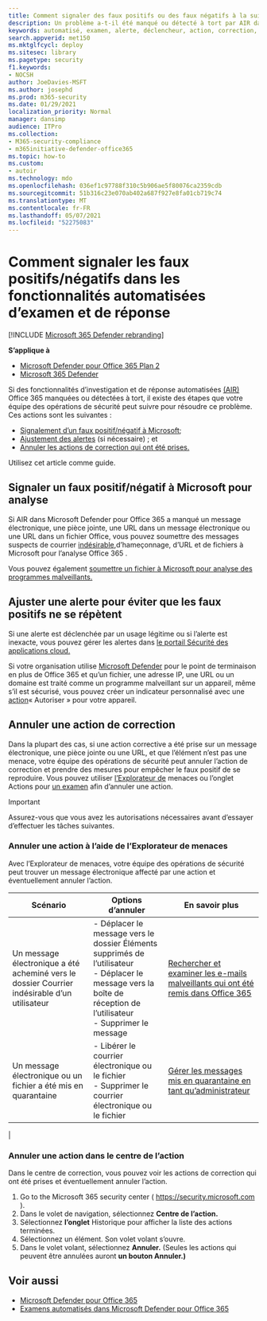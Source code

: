 ```yaml
---
title: Comment signaler des faux positifs ou des faux négatifs à la suite d’un examen automatisé dans Microsoft Defender pour Office 365
description: Un problème a-t-il été manqué ou détecté à tort par AIR dans Microsoft Defender pour Office 365 ? Découvrez comment soumettre des faux positifs ou des faux négatifs à Microsoft pour analyse.
keywords: automatisé, examen, alerte, déclencheur, action, correction, faux positif, faux négatif
search.appverid: met150
ms.mktglfcycl: deploy
ms.sitesec: library
ms.pagetype: security
f1.keywords:
- NOCSH
author: JoeDavies-MSFT
ms.author: josephd
ms.prod: m365-security
ms.date: 01/29/2021
localization_priority: Normal
manager: dansimp
audience: ITPro
ms.collection:
- M365-security-compliance
- m365initiative-defender-office365
ms.topic: how-to
ms.custom:
- autoir
ms.technology: mdo
ms.openlocfilehash: 036ef1c97788f310c5b906ae5f80076ca2359cdb
ms.sourcegitcommit: 51b316c23e070ab402a687f927e8fa01cb719c74
ms.translationtype: MT
ms.contentlocale: fr-FR
ms.lasthandoff: 05/07/2021
ms.locfileid: "52275083"
---
```

# <a name="how-to-report-false-positivesnegatives-in-automated-investigation-and-response-capabilities"></a>Comment signaler les faux positifs/négatifs dans les fonctionnalités automatisées d’examen et de réponse

[!INCLUDE [Microsoft 365 Defender rebranding](../includes/microsoft-defender-for-office.md)]

**S’applique à**
- [Microsoft Defender pour Office 365 Plan 2](defender-for-office-365.md)
- [Microsoft 365 Defender](../defender/microsoft-365-defender.md)

Si des fonctionnalités d’investigation et de réponse automatisées [(AIR)](automated-investigation-response-office.md) Office 365 manquées ou détectées à tort, il existe des étapes que votre équipe des opérations de sécurité peut suivre pour résoudre ce problème. Ces actions sont les suivantes :

- [Signalement d’un faux positif/négatif à Microsoft](#report-a-false-positivenegative-to-microsoft-for-analysis);
- [Ajustement des alertes](#adjust-an-alert-to-prevent-false-positives-from-recurring) (si nécessaire) ; et
- [Annuler les actions de correction qui ont été prises.](#undo-a-remediation-action)

Utilisez cet article comme guide.

## <a name="report-a-false-positivenegative-to-microsoft-for-analysis"></a>Signaler un faux positif/négatif à Microsoft pour analyse

Si AIR dans Microsoft Defender pour Office 365 a manqué un message électronique, une pièce jointe, une URL dans un message électronique ou une URL dans un fichier Office, vous pouvez soumettre des messages suspects de courrier [indésirable,](admin-submission.md)d’hameçonnage, d’URL et de fichiers à Microsoft pour l’analyse Office 365 .

Vous pouvez également [soumettre un fichier à Microsoft pour analyse des programmes malveillants.](https://www.microsoft.com/wdsi/filesubmission)

## <a name="adjust-an-alert-to-prevent-false-positives-from-recurring"></a>Ajuster une alerte pour éviter que les faux positifs ne se répètent

Si une alerte est déclenchée par un usage légitime ou si l’alerte est inexacte, vous pouvez gérer les alertes dans [le portail Sécurité des applications cloud.](/cloud-app-security/managing-alerts)

Si votre organisation utilise [Microsoft Defender](/windows/security/threat-protection) pour le point de terminaison en plus de Office 365 et qu’un fichier, une adresse IP, une URL ou un domaine est traité comme un programme malveillant sur un appareil, même s’il est sécurisé, vous pouvez créer un indicateur personnalisé avec une [action](/windows/security/threat-protection/microsoft-defender-atp/manage-indicators)« Autoriser » pour votre appareil.

## <a name="undo-a-remediation-action"></a>Annuler une action de correction

Dans la plupart des cas, si une action corrective a été prise sur un message électronique, une pièce jointe ou une URL, et que l’élément n’est pas une menace, votre équipe des opérations de sécurité peut annuler l’action de correction et prendre des mesures pour empêcher le faux positif de se reproduire. Vous pouvez utiliser [l’Explorateur de](#undo-an-action-using-threat-explorer) menaces ou l’onglet Actions pour [un examen](#undo-an-action-in-the-action-center) afin d’annuler une action.

> [!IMPORTANT]
> Assurez-vous que vous avez les autorisations nécessaires avant d’essayer d’effectuer les tâches suivantes.

### <a name="undo-an-action-using-threat-explorer"></a>Annuler une action à l’aide de l’Explorateur de menaces

Avec l’Explorateur de menaces, votre équipe des opérations de sécurité peut trouver un message électronique affecté par une action et éventuellement annuler l’action.

|Scénario|Options d’annuler|En savoir plus|
|---|---|---|
|Un message électronique a été acheminé vers le dossier Courrier indésirable d’un utilisateur|- Déplacer le message vers le dossier Éléments supprimés de l’utilisateur<br/>- Déplacer le message vers la boîte de réception de l’utilisateur<br/>- Supprimer le message|[Rechercher et examiner les e-mails malveillants qui ont été remis dans Office 365](investigate-malicious-email-that-was-delivered.md)|
|Un message électronique ou un fichier a été mis en quarantaine|- Libérer le courrier électronique ou le fichier<br/>- Supprimer le courrier électronique ou le fichier|[Gérer les messages mis en quarantaine en tant qu’administrateur](manage-quarantined-messages-and-files.md)|
|

### <a name="undo-an-action-in-the-action-center"></a>Annuler une action dans le centre de l’action

Dans le centre de correction, vous pouvez voir les actions de correction qui ont été prises et éventuellement annuler l’action.

1. Go to the Microsoft 365 security center ( <https://security.microsoft.com> ).
2. Dans le volet de navigation, sélectionnez **Centre de l’action.**
3. Sélectionnez **l’onglet** Historique pour afficher la liste des actions terminées.
4. Sélectionnez un élément. Son volet volant s’ouvre.
5. Dans le volet volant, sélectionnez **Annuler.** (Seules les actions qui peuvent être annulées auront **un bouton Annuler.)**

## <a name="see-also"></a>Voir aussi

- [Microsoft Defender pour Office 365](defender-for-office-365.md)
- [Examens automatisés dans Microsoft Defender pour Office 365](office-365-air.md)
